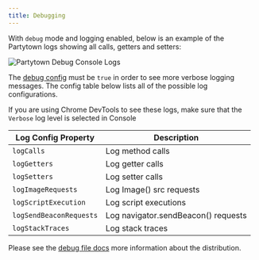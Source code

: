 ```yaml
---
title: Debugging
---
```


With `debug` mode and logging enabled, below is an example of the Partytown logs showing all calls, getters and setters:

![Partytown Debug Console Logs](https://user-images.githubusercontent.com/452425/131688576-e207cb15-7ce5-4009-a358-3e3093d51957.png)

The [debug config](/configuration) must be `true` in order to see more verbose logging messages. The config table below lists all of the possible log configurations.

If you are using Chrome DevTools to see these logs, make sure that the `Verbose` log level is selected in Console

| Log Config Property     | Description                         |
| ----------------------- | ----------------------------------- |
| `logCalls`              | Log method calls                    |
| `logGetters`            | Log getter calls                    |
| `logSetters`            | Log setter calls                    |
| `logImageRequests`      | Log Image() src requests            |
| `logScriptExecution`    | Log script executions               |
| `logSendBeaconRequests` | Log navigator.sendBeacon() requests |
| `logStackTraces`        | Log stack traces                    |

Please see the [debug file docs](/distribution#libdebug) more information about the distribution.
